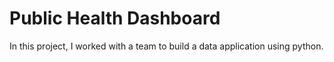 # Public Health Dashboard
In this project, I worked with a team to build a data application using python.
